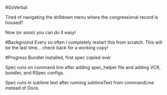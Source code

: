 #GoVerbal

Tired of navigating the drilldown menu where the congressional record is housed?

Now (or soon) you can do it easy!

#Background
Every so often I completely restart this from scratch.  This will be the last time... check back for a working copy!

#Progress
Bundler installed, first spec copied over

Spec runs on command line after adding spec_helper file and adding VCR, bundler, and RSpec configs.

Spec runs in sublime text after running sublimeText from commandLine instead of Dock.